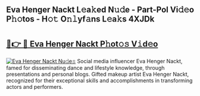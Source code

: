 ## Eva Henger Nackt L𝚎a𝚔ed N𝚞𝚍e - Part-Pol Vi𝚍𝚎o P𝚑𝚘tos - H𝚘𝚝 O𝚗𝚕yf𝚊ns L𝚎a𝚔s 4XJDk

# <h2><a href="http://kf61bi.oniu.top/?m=Eva+Henger+Nackt">🔗👉 🔴 Eva Henger Nackt P𝚑ot𝚘𝚜 V𝚒d𝚎o</a></h2>

[![Eva Henger Nackt Nu𝚍e𝚜](https://i.imgur.com/0qMVB7G.gif)](http://kf61bi.oniu.top/?m=Eva+Henger+Nackt)
Social media influencer Eva Henger Nackt, famed for disseminating dance and lifestyle knowledge, through presentations and personal blogs. Gifted makeup artist Eva Henger Nackt, recognized for their exceptional skills and accomplishments in transforming actors and performers.  
